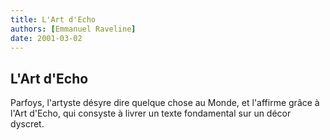 ```yaml
---
title: L'Art d'Echo
authors: [Emmanuel Raveline]
date: 2001-03-02
---
```


## L'Art d'Echo

Parfoys, l'artyste désyre dire quelque chose au Monde, et l'affirme grâce à l'Art d'Echo, qui consyste à livrer un texte fondamental sur un décor dyscret.